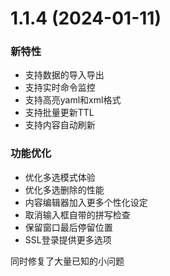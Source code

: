 # 1.1.4 (2024-01-11)

### 新特性

- 支持数据的导入导出
- 支持实时命令监控
- 支持高亮yaml和xml格式
- 支持批量更新TTL
- 支持内容自动刷新

### 功能优化

- 优化多选模式体验
- 优化多选删除的性能
- 内容编辑器加入更多个性化设定
- 取消输入框自带的拼写检查
- 保留窗口最后停留位置
- SSL登录提供更多选项

同时修复了大量已知的小问题

